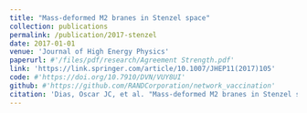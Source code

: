 ```yaml
---
title: "Mass-deformed M2 branes in Stenzel space"
collection: publications
permalink: /publication/2017-stenzel
date: 2017-01-01
venue: 'Journal of High Energy Physics'
paperurl: #'/files/pdf/research/Agreement Strength.pdf'
link: 'https://link.springer.com/article/10.1007/JHEP11(2017)105'
code: #'https://doi.org/10.7910/DVN/VUY8UI'
github: #'https://github.com/RANDCorporation/network_vaccination'
citation: 'Dias, Oscar JC, et al. "Mass-deformed M2 branes in Stenzel space." Journal of High Energy Physics 2017.11 (2017): 1-33.'
---
```

